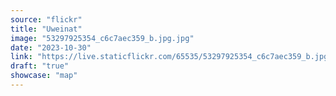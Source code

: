 ```yaml
---
source: "flickr"
title: "Uweinat"
image: "53297925354_c6c7aec359_b.jpg.jpg"
date: "2023-10-30"
link: "https://live.staticflickr.com/65535/53297925354_c6c7aec359_b.jpg"
draft: "true"
showcase: "map"
---
```

